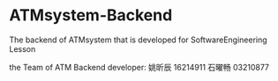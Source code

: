 # ATMsystem-Backend
The backend of ATMsystem that is developed for SoftwareEngineering Lesson

the Team of ATM Backend developer: 姚昕辰 16214911 石曜畅 03210877
